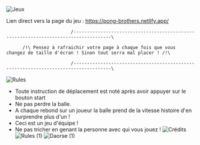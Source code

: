
![Jeux](https://github.com/Daosre/Pong-Brothers/assets/161069654/4a63e9e3-2dad-4ff1-9196-aba7faac5dc8)

Lien direct vers la page du jeu : https://pong-brothers.netlify.app/

                            /------------------------------------------------------------------------------------\
                                    
          /!\ Pensez à rafraichir votre page à chaque fois que vous changez de taille d'écran ! Sinon tout serra mal placer ! /!\
                  
                            /------------------------------------------------------------------------------------\

![Rules](https://github.com/Daosre/Pong-Brothers/assets/161069654/021f5128-ffa9-4fe5-9598-99a8c34500d7)

  - Toute instruction de déplacement est noté après avoir appuyer sur le bouton start
  - Ne pas perdre la balle.
  - A chaque rebond sur un joueur la balle prend de la vitesse histoire d'en surprendre plus d'un !
  - Ceci est un jeu d'équipe !
  - Ne pas tricher en genant la personne avec qui vous jouez !
![Crédits](https://github.com/Daosre/Pong-Brothers/assets/161069654/37f42b28-7611-4749-88e4-c0907458d1e6)
![Rules (1)](https://github.com/Daosre/Pong-Brothers/assets/161069654/f89c2e0a-0af2-486c-b8d3-22847d891ffb)
![Daorse (1)](https://github.com/Daosre/Pong-Brothers/assets/161069654/41737003-27ff-4463-a8a4-d1be843b131c)


